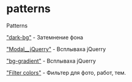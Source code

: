 # patterns
Patterns

["dark-bg"](https://andoriweb.github.io/patterns/dark-bg/ "Demo") - Затемнение фона

["Modal__jQuerry"](https://andoriweb.github.io/patterns/Modal__jQuerry/ "Demo") - Всплываха jQuerry

["bg-gradient"](https://andoriweb.github.io/patterns/bg-gradient/ "Demo") - Всплываха jQuerry

["Filter colors"](https://andoriweb.github.io/patterns/Filter/ "Demo") - Фильтер для фото, работ, тем.
